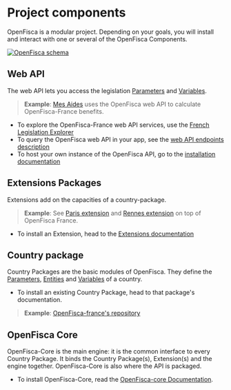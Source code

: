 # <i class="fas fa-cubes"></i> Project components

OpenFisca is a modular project. Depending on your goals, you will install and interact with one or several of the OpenFisca Components.

[![OpenFisca schema](https://cdn.rawgit.com/openfisca/openfisca-doc/master/source/static/img/architecture.svg)](https://github.com/openfisca/openfisca-doc/blob/master/source/static/img/architecture.svg)

## Web API

The web API lets you access the legislation [Parameters](./key-concepts/parameters.md) and [Variables](./key-concepts/variables.md).

>**Example**: [Mes Aides](https://mes-aides.gouv.fr) uses the OpenFisca web API to calculate OpenFisca-France benefits.

- To explore the OpenFisca-France web API services, use the [French Legislation Explorer](https://fr.openfisca.org/legislation/)
- To query the OpenFisca web API in your app, see the [web API endpoints description](./openfisca-web-api/endpoints.md)
- To host your own instance of the OpenFisca API, go to the [installation documentation](./openfisca-web-api/index.md)

## Extensions Packages

Extensions add on the capacities of a country-package.

>**Example**: See [Paris extension](https://github.com/sgmap/openfisca-paris) and [Rennes extension](https://github.com/sgmap/openfisca-rennesmetropole) on top of OpenFisca France.

- To install an Extension, head to the [Extensions documentation](./contribute/extensions.md)

## Country package

Country Packages are the basic modules of OpenFisca. They define the [Parameters](./key-concepts/parameters.md), [Entities](./key-concepts/person,_entities,_role.md) and [Variables](./key-concepts/variables.md) of a country.

- To install an existing Country Package, head to that package's documentation.
>**Example**: [OpenFisca-france's repository](https://github.com/openfisca/openfisca-france)


## OpenFisca Core

OpenFisca-Core is the main engine: it is the common interface to every Country Package.
It binds the Country Package(s), Extension(s) and the engine together.
OpenFisca-Core is also where the API is packaged.

- To install OpenFisca-Core, read the [OpenFisca-core Documentation](https://github.com/openfisca/openfisca-core).
